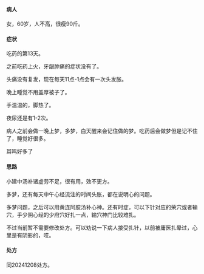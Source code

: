 #### 病人

女，60岁，人不高，很瘦90斤。

#### 症状

吃药的第13天。

之前吃药上火，牙龈肿痛的症状没有了。

头痛没有复发，现在每天11点-1点会有一次头发胀。

晚上睡觉不用盖厚被子了。

手温温的，脚热了。

夜尿还是有1-2次。

病人之前会做一晚上梦，多梦，白天醒来会记住做的梦。吃药后会做梦但是记不住了，睡觉好很多。

耳鸣好多了

#### 思路

小建中汤补诸虚劳不足，很有用，效不更方。

多梦，还有每天中午心经流注的时间头胀，都在说明心的问题。

多梦问题，之后可以用黄连阿胶汤补心神。还有时症，可以下针对应的荣穴或者输穴，手少阴心经的少府穴好扎一点，输穴神门比较难扎。

不过当前暂不需要修改处方。可以劝说一下病人接受扎针，以前被庸医扎晕过，心里是有阴影的，哎。

#### 处方

同20241208处方。
